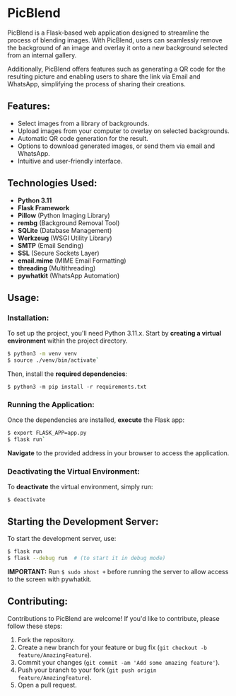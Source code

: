 
# PicBlend

PicBlend is a Flask-based web application designed to streamline the process of blending images. With PicBlend, users can seamlessly remove the background of an image and overlay it onto a new background selected from an internal gallery.

Additionally, PicBlend offers features such as generating a QR code for the resulting picture and enabling users to share the link via Email and WhatsApp, simplifying the process of sharing their creations.

## Features:

- Select images from a library of backgrounds.
- Upload images from your computer to overlay on selected backgrounds.
- Automatic QR code generation for the result.
- Options to download generated images, or send them via email and WhatsApp.
- Intuitive and user-friendly interface.

## Technologies Used:

- **Python 3.11**
- **Flask Framework**
- **Pillow** (Python Imaging Library)
- **rembg** (Background Removal Tool)
- **SQLite** (Database Management)
- **Werkzeug** (WSGI Utility Library)
- **SMTP** (Email Sending)
- **SSL** (Secure Sockets Layer)
- **email.mime** (MIME Email Formatting)
- **threading** (Multithreading)
- **pywhatkit** (WhatsApp Automation)

## Usage:

### Installation:

To set up the project, you'll need Python 3.11.x. Start by **creating a virtual environment** within the project directory.

```bash
$ python3 -m venv venv
$ source ./venv/bin/activate`
```

Then, install the **required dependencies**:

`$ python3 -m pip install -r requirements.txt`

### Running the Application:

Once the dependencies are installed, **execute** the Flask app:

```bash
$ export FLASK_APP=app.py
$ flask run`
```

**Navigate** to the provided address in your browser to access the application.

### Deactivating the Virtual Environment:

To **deactivate** the virtual environment, simply run:

`$ deactivate`

## Starting the Development Server:

To start the development server, use:

```bash
$ flask run
$ flask --debug run  # (to start it in debug mode)
```

**IMPORTANT:** Run `$ sudo xhost +` before running the server to allow access to the screen with pywhatkit.

## Contributing:

Contributions to PicBlend are welcome! If you'd like to contribute, please follow these steps:

1. Fork the repository.
2. Create a new branch for your feature or bug fix (`git checkout -b feature/AmazingFeature`).
3. Commit your changes (`git commit -am 'Add some amazing feature'`).
4. Push your branch to your fork (`git push origin feature/AmazingFeature`).
5. Open a pull request.
